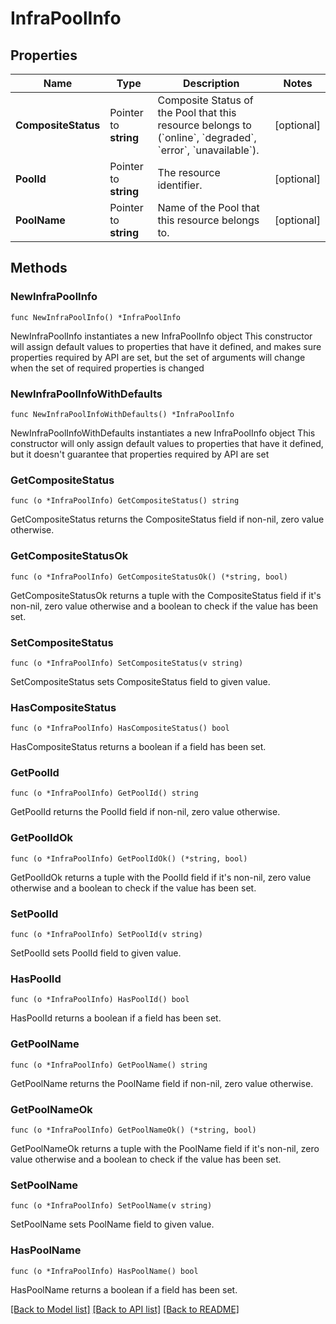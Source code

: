 # InfraPoolInfo

## Properties

Name | Type | Description | Notes
------------ | ------------- | ------------- | -------------
**CompositeStatus** | Pointer to **string** | Composite Status of the Pool that this resource belongs to (&#x60;online&#x60;, &#x60;degraded&#x60;, &#x60;error&#x60;, &#x60;unavailable&#x60;). | [optional] 
**PoolId** | Pointer to **string** | The resource identifier. | [optional] 
**PoolName** | Pointer to **string** | Name of the Pool that this resource belongs to. | [optional] 

## Methods

### NewInfraPoolInfo

`func NewInfraPoolInfo() *InfraPoolInfo`

NewInfraPoolInfo instantiates a new InfraPoolInfo object
This constructor will assign default values to properties that have it defined,
and makes sure properties required by API are set, but the set of arguments
will change when the set of required properties is changed

### NewInfraPoolInfoWithDefaults

`func NewInfraPoolInfoWithDefaults() *InfraPoolInfo`

NewInfraPoolInfoWithDefaults instantiates a new InfraPoolInfo object
This constructor will only assign default values to properties that have it defined,
but it doesn't guarantee that properties required by API are set

### GetCompositeStatus

`func (o *InfraPoolInfo) GetCompositeStatus() string`

GetCompositeStatus returns the CompositeStatus field if non-nil, zero value otherwise.

### GetCompositeStatusOk

`func (o *InfraPoolInfo) GetCompositeStatusOk() (*string, bool)`

GetCompositeStatusOk returns a tuple with the CompositeStatus field if it's non-nil, zero value otherwise
and a boolean to check if the value has been set.

### SetCompositeStatus

`func (o *InfraPoolInfo) SetCompositeStatus(v string)`

SetCompositeStatus sets CompositeStatus field to given value.

### HasCompositeStatus

`func (o *InfraPoolInfo) HasCompositeStatus() bool`

HasCompositeStatus returns a boolean if a field has been set.

### GetPoolId

`func (o *InfraPoolInfo) GetPoolId() string`

GetPoolId returns the PoolId field if non-nil, zero value otherwise.

### GetPoolIdOk

`func (o *InfraPoolInfo) GetPoolIdOk() (*string, bool)`

GetPoolIdOk returns a tuple with the PoolId field if it's non-nil, zero value otherwise
and a boolean to check if the value has been set.

### SetPoolId

`func (o *InfraPoolInfo) SetPoolId(v string)`

SetPoolId sets PoolId field to given value.

### HasPoolId

`func (o *InfraPoolInfo) HasPoolId() bool`

HasPoolId returns a boolean if a field has been set.

### GetPoolName

`func (o *InfraPoolInfo) GetPoolName() string`

GetPoolName returns the PoolName field if non-nil, zero value otherwise.

### GetPoolNameOk

`func (o *InfraPoolInfo) GetPoolNameOk() (*string, bool)`

GetPoolNameOk returns a tuple with the PoolName field if it's non-nil, zero value otherwise
and a boolean to check if the value has been set.

### SetPoolName

`func (o *InfraPoolInfo) SetPoolName(v string)`

SetPoolName sets PoolName field to given value.

### HasPoolName

`func (o *InfraPoolInfo) HasPoolName() bool`

HasPoolName returns a boolean if a field has been set.


[[Back to Model list]](../README.md#documentation-for-models) [[Back to API list]](../README.md#documentation-for-api-endpoints) [[Back to README]](../README.md)


